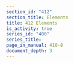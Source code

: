 ```yaml
---
section_id: "412"
section_title: Elements
title: 412 Elements
is_activity: true
series_id: "400"
series_title: 
page_in_manual: 410-8
document_depth: 3
---
```

